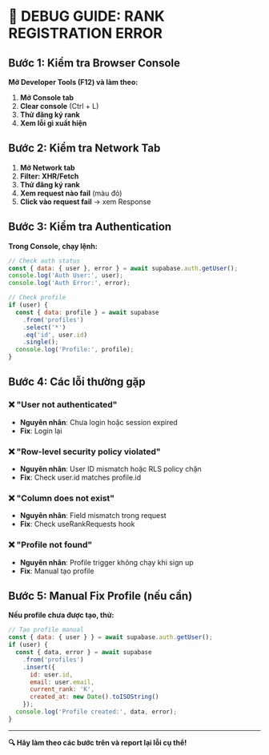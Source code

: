 # 🚨 DEBUG GUIDE: RANK REGISTRATION ERROR

## Bước 1: Kiểm tra Browser Console

**Mở Developer Tools (F12) và làm theo:**

1. **Mở Console tab**
2. **Clear console** (Ctrl + L)
3. **Thử đăng ký rank** 
4. **Xem lỗi gì xuất hiện**

## Bước 2: Kiểm tra Network Tab

1. **Mở Network tab** 
2. **Filter: XHR/Fetch**
3. **Thử đăng ký rank**
4. **Xem request nào fail** (màu đỏ)
5. **Click vào request fail** → xem Response

## Bước 3: Kiểm tra Authentication

**Trong Console, chạy lệnh:**

```javascript
// Check auth status
const { data: { user }, error } = await supabase.auth.getUser();
console.log('Auth User:', user);
console.log('Auth Error:', error);

// Check profile
if (user) {
  const { data: profile } = await supabase
    .from('profiles')
    .select('*')
    .eq('id', user.id)
    .single();
  console.log('Profile:', profile);
}
```

## Bước 4: Các lỗi thường gặp

### ❌ "User not authenticated"
- **Nguyên nhân**: Chưa login hoặc session expired
- **Fix**: Login lại

### ❌ "Row-level security policy violated"  
- **Nguyên nhân**: User ID mismatch hoặc RLS policy chặn
- **Fix**: Check user.id matches profile.id

### ❌ "Column does not exist"
- **Nguyên nhân**: Field mismatch trong request
- **Fix**: Check useRankRequests hook

### ❌ "Profile not found"
- **Nguyên nhân**: Profile trigger không chạy khi sign up
- **Fix**: Manual tạo profile

## Bước 5: Manual Fix Profile (nếu cần)

**Nếu profile chưa được tạo, thử:**

```javascript
// Tạo profile manual
const { data: { user } } = await supabase.auth.getUser();
if (user) {
  const { data, error } = await supabase
    .from('profiles')
    .insert({
      id: user.id,
      email: user.email,
      current_rank: 'K',
      created_at: new Date().toISOString()
    });
  console.log('Profile created:', data, error);
}
```

---

**🔍 Hãy làm theo các bước trên và report lại lỗi cụ thể!**

